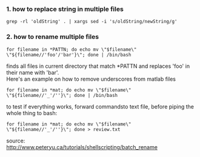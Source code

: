 ### 1. how to replace string in multiple files 
```
grep -rl 'oldString' . | xargs sed -i 's/oldString/newString/g'
```


### 2. how to rename multiple files 
```
for filename in *PATTN; do echo mv \"$filename\" \"${filename//'foo'/'bar'}\"; done | /bin/bash
```
finds all files in current directory that match \*PATTN and replaces 'foo' in their name with 'bar'.  
Here's an example on how to remove underscores from matlab files 
```
for filename in *mat; do echo mv \"$filename\" \"${filename//'_'/''}\"; done | /bin/bash
```
to test if everything works, forward commandsto text file, before piping the whole thing to bash:
```
for filename in *mat; do echo mv \"$filename\" \"${filename//'_'/''}\"; done > review.txt
```
source:  
http://www.peteryu.ca/tutorials/shellscripting/batch_rename  
